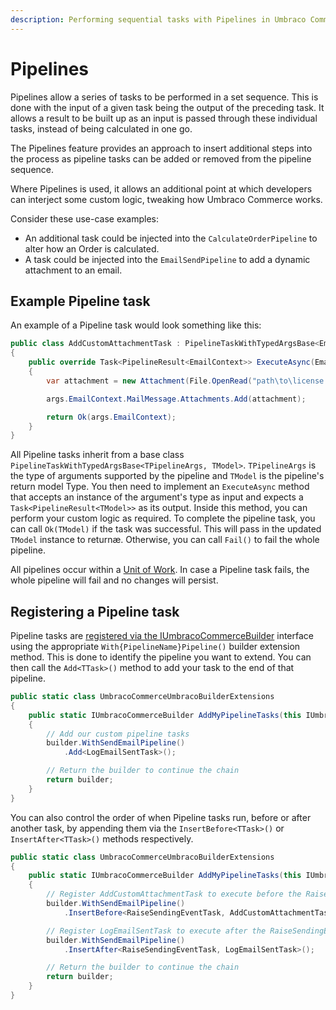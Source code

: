 ```yaml
---
description: Performing sequential tasks with Pipelines in Umbraco Commerce.
---
```


# Pipelines

Pipelines allow a series of tasks to be performed in a set sequence. This is done with the input of a given task being the output of the preceding task. It allows a result to be built up as an input is passed through these individual tasks, instead of being calculated in one go.

The Pipelines feature provides an approach to insert additional steps into the process as pipeline tasks can be added or removed from the pipeline sequence.

Where Pipelines is used, it allows an additional point at which developers can interject some custom logic, tweaking how Umbraco Commerce works.

Consider these use-case examples:

* An additional task could be injected into the `CalculateOrderPipeline` to alter how an Order is calculated.
* A task could be injected into the `EmailSendPipeline` to add a dynamic attachment to an email.

## Example Pipeline task

An example of a Pipeline task would look something like this:

```csharp
public class AddCustomAttachmentTask : PipelineTaskWithTypedArgsBase<EmailSendPipelineArgs, EmailContext>
{
    public override Task<PipelineResult<EmailContext>> ExecuteAsync(EmailSendPipelineArgs args)
    {
        var attachment = new Attachment(File.OpenRead("path\to\license.lic"), "license.lic");

        args.EmailContext.MailMessage.Attachments.Add(attachment);

        return Ok(args.EmailContext);
    }
}
```

All Pipeline tasks inherit from a base class `PipelineTaskWithTypedArgsBase<TPipelineArgs, TModel>`. `TPipelineArgs` is the type of arguments supported by the pipeline and `TModel` is the pipeline's return model Type. You then need to implement an `ExecuteAsync` method that accepts an instance of the argument's type as input and expects a `Task<PipelineResult<TModel>>` as its output. Inside this method, you can perform your custom logic as required. To complete the pipeline task, you can call `Ok(TModel)` if the task was successful. This will pass in the updated `TModel` instance to returnæ. Otherwise, you can call `Fail()` to fail the whole pipeline.

All pipelines occur within a [Unit of Work](unit-of-work.md). In case a Pipeline task fails, the whole pipeline will fail and no changes will persist.

## Registering a Pipeline task

Pipeline tasks are [registered via the IUmbracoCommerceBuilder](umbraco-commerce-builder.md) interface using the appropriate `With{PipelineName}Pipeline()` builder extension method. This is done to identify the pipeline you want to extend. You can then call the `Add<TTask>()` method to add your task to the end of that pipeline.

```csharp
public static class UmbracoCommerceUmbracoBuilderExtensions
{
    public static IUmbracoCommerceBuilder AddMyPipelineTasks(this IUmbracoCommerceBuilder builder)
    {
        // Add our custom pipeline tasks
        builder.WithSendEmailPipeline()
            .Add<LogEmailSentTask>();

        // Return the builder to continue the chain
        return builder;
    }
}
```

You can also control the order of when Pipeline tasks run, before or after another task, by appending them via the `InsertBefore<TTask>()` or `InsertAfter<TTask>()` methods respectively.

```csharp
public static class UmbracoCommerceUmbracoBuilderExtensions
{
    public static IUmbracoCommerceBuilder AddMyPipelineTasks(this IUmbracoCommerceBuilder builder)
    {
        // Register AddCustomAttachmentTask to execute before the RaiseSendingEventTask
        builder.WithSendEmailPipeline()
            .InsertBefore<RaiseSendingEventTask, AddCustomAttachmentTask>();

        // Register LogEmailSentTask to execute after the RaiseSendingEventTask
        builder.WithSendEmailPipeline()
            .InsertAfter<RaiseSendingEventTask, LogEmailSentTask>();

        // Return the builder to continue the chain
        return builder;
    }
}
```
